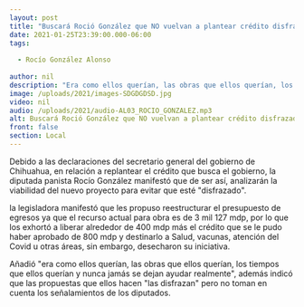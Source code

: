 ```yaml
---
layout: post
title: "Buscará Roció González que NO vuelvan a plantear crédito disfrazado para el estado "
date: 2021-01-25T23:39:00.000-06:00
tags:
  
  - Rocío González Alonso
  
author: nil
description: "Era como ellos querían, las obras que ellos querían, los tiempos que ellos querían "
image: /uploads/2021/images-SDGDGDSD.jpg
video: nil
audio: /uploads/2021/audio-AL03_ROCIO_GONZALEZ.mp3
alt: Buscará Roció González que NO vuelvan a plantear crédito disfrazado para el estado 
front: false
section: Local
---
```


Debido a las declaraciones del secretario general del gobierno de Chihuahua, en relación a replantear el crédito que  busca el gobierno, la diputada panista Rocío González manifestó que de ser así, analizarán la viabilidad del nuevo proyecto para evitar que esté "disfrazado".

la legisladora  manifestó que les propuso reestructurar el presupuesto de egresos ya que el recurso actual para obra es de 3 mil 127 mdp, por lo que los exhortó a liberar alrededor de 400 mdp más el crédito que se le pudo haber aprobado de 800 mdp y destinarlo a Salud, vacunas, atención del Covid u otras áreas, sin embargo, desecharon su iniciativa.

Añadió "era como ellos querían, las obras que ellos querían, los tiempos que ellos querían y nunca jamás se dejan ayudar realmente", además indicó que las propuestas que ellos hacen "las disfrazan" pero no toman en cuenta los señalamientos de los diputados.